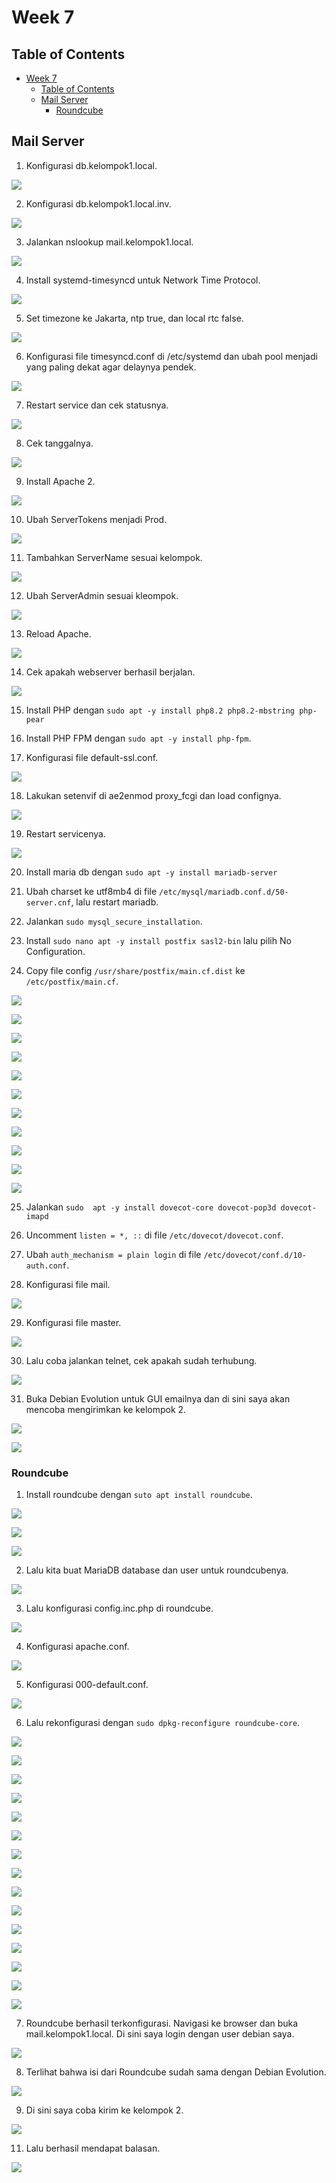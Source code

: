 # Week 7

## Table of Contents

- [Week 7](#week-7)
  - [Table of Contents](#table-of-contents)
  - [Mail Server](#mail-server)
    - [Roundcube](#roundcube)

## Mail Server
1. Konfigurasi db.kelompok1.local.

![](assets/mail-1.png)

2. Konfigurasi db.kelompok1.local.inv.

![](assets/mail-2.png)

3. Jalankan nslookup mail.kelompok1.local.

![](assets/mail-3.png)

4. Install systemd-timesyncd untuk Network Time Protocol.

![](assets/mail-4.png)

5. Set timezone ke Jakarta, ntp true, dan local rtc false.

![](assets/mail-5.png)

6. Konfigurasi file timesyncd.conf di /etc/systemd dan ubah pool menjadi yang paling dekat agar delaynya pendek.

![](assets/mail-6.png)

7. Restart service dan cek statusnya.

![](assets/mail-7.png)

8. Cek tanggalnya.

![](assets/mail-8.png)

9. Install Apache 2.

![](assets/mail-9.png)

10. Ubah ServerTokens menjadi Prod.

![](assets/mail-10.png)

11. Tambahkan ServerName sesuai kelompok.

![](assets/mail-11.png)

12. Ubah ServerAdmin sesuai kleompok.

![](assets/mail-12.png)

13. Reload Apache.

![](assets/mail-13.png)

14. Cek apakah webserver berhasil berjalan.

![](assets/mail-14.png)

15. Install PHP dengan `sudo apt -y install php8.2 php8.2-mbstring php-pear`

16. Install PHP FPM dengan `sudo apt -y install php-fpm`.

17. Konfigurasi file default-ssl.conf.

![](assets/mail-17.png)

18. Lakukan setenvif di ae2enmod proxy_fcgi dan load confignya.

![](assets/mail-18.png)

19. Restart servicenya.

![](assets/mail-19.png)

20. Install maria db dengan `sudo apt -y install mariadb-server`

21. Ubah charset ke utf8mb4 di file `/etc/mysql/mariadb.conf.d/50-server.cnf`, lalu restart mariadb.

22. Jalankan `sudo mysql_secure_installation`.

23. Install `sudo nano apt -y install postfix sasl2-bin` lalu pilih No Configuration.

24. Copy file config `/usr/share/postfix/main.cf.dist` ke `/etc/postfix/main.cf`.

![](assets/mail-20.png)

![](assets/mail-21.png)

![](assets/mail-22.png)

![](assets/mail-23.png)

![](assets/mail-24.png)

![](assets/mail-25.png)

![](assets/mail-26.png)

![](assets/mail-27.png)

![](assets/mail-28.png)

![](assets/mail-29.png)

![](assets/mail-30.png)

25. Jalankan `sudo  apt -y install dovecot-core dovecot-pop3d dovecot-imapd`

26. Uncomment `listen = *, ::` di file `/etc/dovecot/dovecot.conf`.
    
27. Ubah `auth_mechanism = plain login` di file `/etc/dovecot/conf.d/10-auth.conf`.

28. Konfigurasi file mail.

![](assets/mail-31.png)

29. Konfigurasi file master.

![](assets/mail-32.png)

30. Lalu coba jalankan telnet, cek apakah sudah terhubung.

![](assets/mail-35.png)

31. Buka Debian Evolution untuk GUI emailnya dan di sini saya akan mencoba mengirimkan ke kelompok 2.

![](assets/mail-36.png)

![](assets/mail-37.png)

### Roundcube
1. Install roundcube dengan `suto apt install roundcube`.

![](assets/mail-38.png)

![](assets/mail-39.png)

![](assets/mail-40.png)

2. Lalu kita buat MariaDB database dan user untuk roundcubenya.

![](assets/mail-41.png)

3. Lalu konfigurasi config.inc.php di roundcube.

![](assets/mail-42.png)

4. Konfigurasi apache.conf.

![](assets/mail-43.png)

5. Konfigurasi 000-default.conf.

![](assets/mail-44.png)

6. Lalu rekonfigurasi dengan `sudo dpkg-reconfigure roundcube-core`.

![](assets/mail-45.png)

![](assets/mail-46.png)

![](assets/mail-47.png)

![](assets/mail-48.png)

![](assets/mail-49.png)

![](assets/mail-50.png)

![](assets/mail-51.png)

![](assets/mail-52.png)

![](assets/mail-53.png)

![](assets/mail-54.png)

![](assets/mail-55.png)

![](assets/mail-56.png)

![](assets/mail-57.png)

![](assets/mail-58.png)

![](assets/mail-59.png)

7. Roundcube berhasil terkonfigurasi. Navigasi ke browser dan buka mail.kelompok1.local. Di sini saya login dengan user debian saya.

![](assets/mail-60.png)

8. Terlihat bahwa isi dari Roundcube sudah sama dengan Debian Evolution.

![](assets/mail-61.png)

9. Di sini saya coba kirim ke kelompok 2. 

![](assets/mail-62.png)

11.  Lalu berhasil mendapat balasan.

![](assets/mail-63.png)

